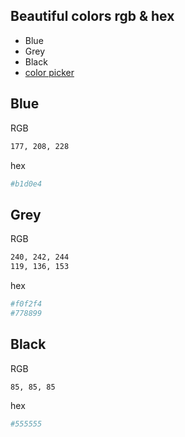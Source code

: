 ## Beautiful colors rgb & hex
* Blue
* Grey
* Black
* [color picker](https://www.w3schools.com/colors/colors_picker.asp)


## Blue

RGB
```bash
177, 208, 228
```
hex
```bash
#b1d0e4
```

## Grey

RGB
```bash
240, 242, 244
119, 136, 153
```

hex
```bash
#f0f2f4
#778899
```

## Black

RGB
```bash
85, 85, 85
```

hex
```bash
#555555
```
